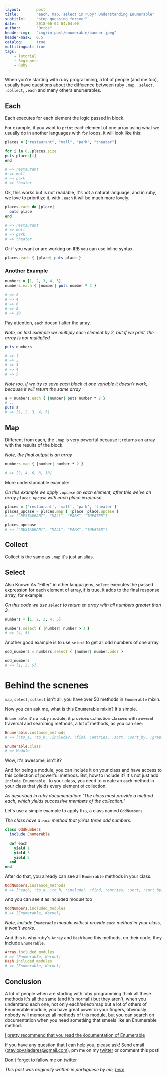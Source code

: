 ```yaml
---
layout:       post
title:        "each, map, select in ruby? Understanding Enumerable"
subtitle:     "stop guessing forever"
date:         2018-06-02 04:04:00
author:       "Octos"
header-img:   "img/in-post/enumerable/banner.jpeg"
header-mask:  0.5
catalog:      true
multilingual: true
tags:
    - Tutorial
    - Beginners
    - Ruby
---
```


When you're starting with ruby programming, a lot of people (and me too), usually have questions about the difference between ruby `.map`, `.select`, `.collect`, `.each` and many others enumerables.

## Each

Each executes for each element the logic passed in block.

For example, if you want to `print` each element of one array using what we usually do in another languages with `for` loops, it will look like this:

```ruby
places = ["restaurant", "mall", "park", "theater"]

for i in 0..places.size
puts places[i]
end

# => restaurant 
# => mall 
# => park 
# => theater
```

Ok, this works but is not readable, it's not a natural language, and in ruby, we love to prioritize it, with `.each` it will be much more lovely.

```ruby
places.each do |place| 
  puts place 
end 

# => restaurant 
# => mall 
# => park 
# => theater
```

Or if you want or are working on IRB you can use inline syntax.

```ruby
places.each { |place| puts place }
```

### Another Example

```ruby
numbers = [1, 2, 3, 4, 5] 
numbers.each { |number| puts number * 2 } 

# => 2 
# => 4 
# => 6 
# => 8 
# => 10 
```

Pay attention, `each` doesn't alter the array.

*Note, on last example we multiply each element by 2, but if we print, the array is not multiplied*

```ruby
puts numbers 

# => 1 
# => 2 
# => 3 
# => 4 
# => 5 
```

*Note too, if we try to save each block at one variable it doesn't work, because it will return the same array*

```ruby
a = numbers.each { |number| puts number * 2 } 
# ..
puts a 
# => [1, 2, 3, 4, 5]
```

## Map

Different from each, the `.map` is very powerful because it returns an array with the results of the block.

*Note, the final output is an array*

```ruby
numbers.map { |number| number * 2 } 

# => [2, 4, 6, 8, 10] 
```

More understandable example:

*On this example we apply `.upcase` on each element, after this we've an array `places_upcase` with each place in upcase.*

```ruby
places = ['restaurant', 'mall', 'park', 'theater'] 
places_upcase = places.map { |place| place.upcase } 
# => ["RESTAURANT", "MALL", "PARK", "THEATER"] 

places_upecase 
# => ["RESTAURANT", "MALL", "PARK", "THEATER"]
```

## Collect

Collect is the same as `.map` it's just an alias.

## Select

Also Known As "Filter" in other languagens, `select` executes the passed expression for each element of array, if is true, it adds to the final response array, for example:

*On this code we use `select` to return an array with all numbers greater than 3.*

```ruby
numbers = [1, 2, 3, 4, 5] 

numbers.select { |number| number > 3 } 
# => [4, 5]
```

Another good example is to use `select` to get all odd numbers of one array.

```ruby
odd_numbers = numbers.select { |number| number.odd? } 

odd_numbers 
# => [1, 3, 5]
```

# Behind the scnenes

`map`, `select`, `collect` isn't all, you have over 50 methods in `Enumerable` mixin.

Now you can ask me, what is this Enumerable mixin? It's simple.

`Enumerable` it's a ruby module, it provides collection classes with several traversal and searching methods, a lot of methods, as you can see:

```ruby
Enumerable.instance_methods 
# => [:to_a, :to_h, :include?, :find, :entries, :sort, :sort_by, :grep, :grep_v, :count, :detect, :find_index, :find_all, :select, :reject, :collect, :map, :flat_map, :collect_concat, :inject, :reduce, :partition, :group_by, :first, :all?, :any?, :one?, :none?, :min, :max, :minmax, :min_by, :max_by, :minmax_by, :member?, :each_with_index, :reverse_each, :each_entry, :each_slice, :each_cons, :each_with_object, :zip, :take, :take_while, :drop, :drop_while, :cycle, :chunk, :slice_before, :slice_after, :slice_when, :chunk_while, :lazy]  

Enumerable.class 
# => Module
```

Wow, it's awesome, isn't it? 

And for being a module, you can include it on your class and have access to this collection of powerful methods. But, how to include it? It's not just add `include Enumerable ` to your class, you need to create an `each` method in your class that yields every element of collection.

*As described in ruby documentation: "The class must provide a method each, which yields successive members of the collection."*

Let's use a simple example to apply this, a class named `OddNumbers`.

*The class have a `each` method that yields three odd numbers.*

```ruby
class OddNumbers 
  include Enumerable 
  
  def each 
    yield 1 
    yield 3 
    yield 5 
  end
end
```

After do that, you already can see all `Enumerable` methods in your class.

```ruby
OddNumbers.instance_methods 
# => [:each, :to_a, :to_h, :include?, :find, :entries, :sort, :sort_by, :grep, :grep_v, :count, :detect, :find_index, :find_all, :select, :reject, :collect, :map, :flat_map, :collect_concat, :inject, :reduce, :partition, :group_by, :first, :all?, :any?, :one?, :none?, :min, :max, :minmax, :min_by, :max_by, :minmax_by, :member?, :each_with_index, :reverse_each, :each_entry, :each_slice, :each_cons, :each_with_object, :zip, :take, :take_while, :drop, :drop_while, :cycle, :chunk, :slice_before, :slice_after, :slice_when, :chunk_while, :lazy, :instance_of?, :public_send, :instance_variable_get, :instance_variable_set, :instance_variable_defined?, :remove_instance_variable, :private_methods, :kind_of?, :instance_variables, :tap, :method, :public_method, :singleton_method, :is_a?, :extend, :define_singleton_method, :to_enum, :enum_for, :<=>, :===, :=~, :!~, :eql?, :respond_to?, :freeze, :inspect, :display, :object_id, :send, :to_s, :nil?, :hash, :class, :singleton_class, :clone, :dup, :itself, :taint, :tainted?, :untaint, :untrust, :trust, :untrusted?, :methods, :protected_methods, :frozen?, :public_methods, :singleton_methods, :!, :==, :!=, :__send__, :equal?, :instance_eval, :instance_exec, :__id__]
```

And you can see it as included module too

```ruby
OddNumbers.included_modules 
# => [Enumerable, Kernel]
```

*Note, include `Enumerable` module without provide `each` method in your class, it won't works.*

And this is why ruby's `Array` and `Hash` have this methods, on their code, they include `Enumerable`.
```ruby
Array.included_modules 
# => [Enumerable, Kernel]  
Hash.included_modules 
# => [Enumerable, Kernel]
```

## Conclusion

A lot of people when are starting with ruby programming think all these methods it's all the same (and it's normal!) but they aren't, when you understand each one, not only each/select/map but a lot of others of Enumerable module, you have great power in your fingers, obviously nobody will memorize all methods of this module, but you can search on documentation when you need something that smeels like an Enumerable method. 

[I pretty recommend that you read the documentation of Enumerable](https://ruby-doc.org/core-2.5.1/Enumerable.html)

If you have any question that I can help you, please ask! Send email (otaviopvaladares@gmail.com), pm me on my [twitter](https://twitter.com/ValadaresOtavio) or comment this post!

[Don't forget to fallow me on twitter](https://twitter.com/ValadaresOtavio)

*This post was originally written in portuguese by me, [here](https://medium.com/collabcode/diferença-entre-map-collect-select-e-each-no-ruby-4d8dc853711f)*
